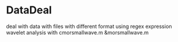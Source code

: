 # DataDeal
deal with data with files with different  format
using regex expression
wavelet analysis with cmorsmallwave.m &morsmallwave.m
